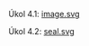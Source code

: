 Úkol 4.1: [image.svg](https://github.com/MystiMiki/PIN/blob/main/cv4/image.svg)

Úkol 4.2: [seal.svg](https://github.com/MystiMiki/PIN/blob/main/cv4/seal.svg)
